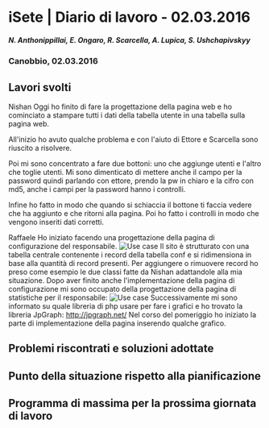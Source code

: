 

# iSete | Diario di lavoro - 02.03.2016
##### N. Anthonippillai, E. Ongaro, R. Scarcella, A. Lupica, S. Ushchapivskyy
### Canobbio, 02.03.2016

## Lavori svolti
Nishan
Oggi ho finito di fare la progettazione della pagina web e ho cominciato a stampare tutti i dati della tabella utente in una tabella sulla pagina web.

All'inizio ho avuto qualche problema e con l'aiuto di Ettore e Scarcella sono riuscito a risolvere.

Poi mi sono concentrato a fare due bottoni: uno che aggiunge utenti e l'altro che toglie utenti.
Mi sono dimenticato di mettere anche il campo per la password quindi parlando con ettore, prendo la pw in chiaro e la cifro con md5, anche i campi per la password hanno i controlli.

Infine ho fatto in modo che quando si schiaccia il bottone ti faccia vedere che ha aggiunto e che ritorni alla pagina.
Poi ho fatto i controlli in modo che vengono inseriti dati corretti.

Raffaele
Ho iniziato facendo una progettazione della pagina di configurazione del responsabile.
![Use case](../sito/Progettazione/config_table.png)
Il sito è strutturato con una tabella centrale contenente i record della tabella conf e si ridimensiona in base alla quantità di record presenti.
Per aggiungere o rimuovere record ho preso come esempio le due classi fatte da Nishan adattandole alla mia situazione.
Dopo aver finito anche l'implementazione della pagina di configurazione mi sono occupato della progettazione della pagina di statistiche per il responsabile:
![Use case](../sito/Progettazione/stats.png)
Successivamente mi sono informato su quale libreria di php usare per fare i grafici e ho trovato la libreria JpGraph: http://jpgraph.net/
Nel corso del pomeriggio ho iniziato la parte di implementazione della pagina inserendo qualche grafico.

##  Problemi riscontrati e soluzioni adottate


##  Punto della situazione rispetto alla pianificazione


## Programma di massima per la prossima giornata di lavoro
